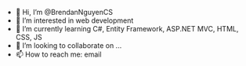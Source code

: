 - 👋 Hi, I’m @BrendanNguyenCS
- 👀 I’m interested in web development
- 🌱 I’m currently learning C#, Entity Framework, ASP.NET MVC, HTML, CSS, JS
- 💞️ I’m looking to collaborate on ...
- 📫 How to reach me: email  

<!---
BrendanNguyenCS/BrendanNguyenCS is a ✨ special ✨ repository because its `README.md` (this file) appears on your GitHub profile.
You can click the Preview link to take a look at your changes.
--->

